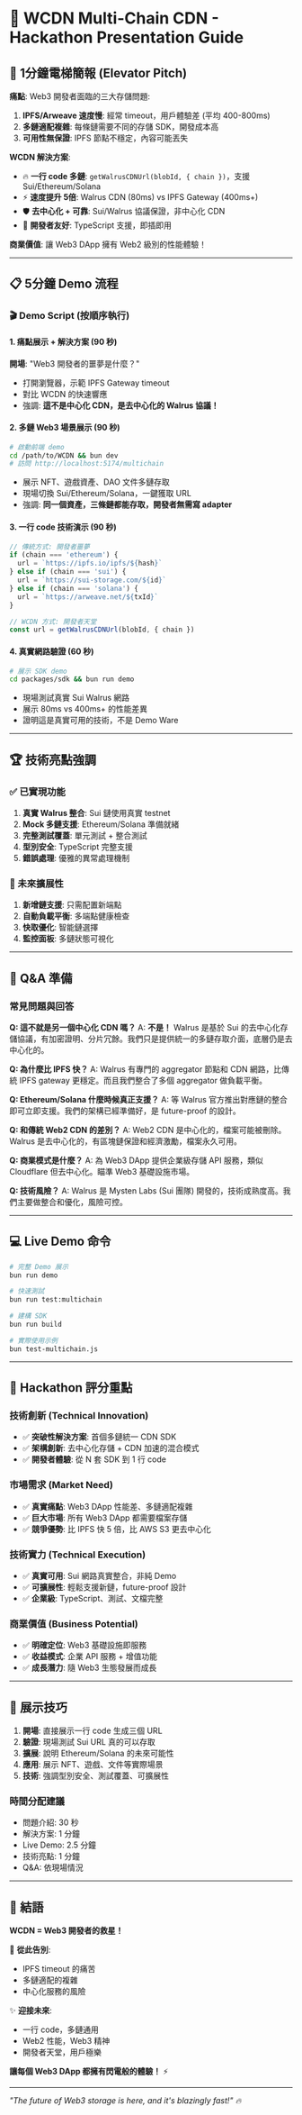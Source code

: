 # 🚀 WCDN Multi-Chain CDN - Hackathon Presentation Guide

## 🎯 1分鐘電梯簡報 (Elevator Pitch)

**痛點**: Web3 開發者面臨的三大存儲問題:

1. **IPFS/Arweave 速度慢**: 經常 timeout，用戶體驗差 (平均 400-800ms)
2. **多鏈適配複雜**: 每條鏈需要不同的存儲 SDK，開發成本高
3. **可用性無保證**: IPFS 節點不穩定，內容可能丟失

**WCDN 解決方案**:

- 🔥 **一行 code 多鏈**: `getWalrusCDNUrl(blobId, { chain })`，支援 Sui/Ethereum/Solana
- ⚡ **速度提升 5倍**: Walrus CDN (80ms) vs IPFS Gateway (400ms+)
- 🛡️ **去中心化 + 可靠**: Sui/Walrus 協議保證，非中心化 CDN
- 🎯 **開發者友好**: TypeScript 支援，即插即用

**商業價值**: 讓 Web3 DApp 擁有 Web2 級別的性能體驗！

---

## 📋 5分鐘 Demo 流程

### 🎬 Demo Script (按順序執行)

#### 1. 痛點展示 + 解決方案 (90 秒)

**開場**: "Web3 開發者的噩夢是什麼？"

- 打開瀏覽器，示範 IPFS Gateway timeout
- 對比 WCDN 的快速響應
- 強調: **這不是中心化 CDN，是去中心化的 Walrus 協議！**

#### 2. 多鏈 Web3 場景展示 (90 秒)

```bash
# 啟動前端 demo
cd /path/to/WCDN && bun dev
# 訪問 http://localhost:5174/multichain
```

- 展示 NFT、遊戲資產、DAO 文件多鏈存取
- 現場切換 Sui/Ethereum/Solana，一鍵獲取 URL
- 強調: **同一個資產，三條鏈都能存取，開發者無需寫 adapter**

#### 3. 一行 code 技術演示 (90 秒)

```typescript
// 傳統方式: 開發者噩夢
if (chain === 'ethereum') {
  url = `https://ipfs.io/ipfs/${hash}`
} else if (chain === 'sui') {
  url = `https://sui-storage.com/${id}`
} else if (chain === 'solana') {
  url = `https://arweave.net/${txId}`
}

// WCDN 方式: 開發者天堂
const url = getWalrusCDNUrl(blobId, { chain })
```

#### 4. 真實網路驗證 (60 秒)

```bash
# 展示 SDK demo
cd packages/sdk && bun run demo
```

- 現場測試真實 Sui Walrus 網路
- 展示 80ms vs 400ms+ 的性能差異
- 證明這是真實可用的技術，不是 Demo Ware

---

## 🏆 技術亮點強調

### ✅ 已實現功能

1. **真實 Walrus 整合**: Sui 鏈使用真實 testnet
2. **Mock 多鏈支援**: Ethereum/Solana 準備就緒
3. **完整測試覆蓋**: 單元測試 + 整合測試
4. **型別安全**: TypeScript 完整支援
5. **錯誤處理**: 優雅的異常處理機制

### 🚀 未來擴展性

1. **新增鏈支援**: 只需配置新端點
2. **自動負載平衡**: 多端點健康檢查
3. **快取優化**: 智能鏈選擇
4. **監控面板**: 多鏈狀態可視化

---

## 🎤 Q&A 準備

### 常見問題與回答

**Q: 這不就是另一個中心化 CDN 嗎？**
A: **不是！** Walrus 是基於 Sui 的去中心化存儲協議，有加密證明、分片冗餘。我們只是提供統一的多鏈存取介面，底層仍是去中心化的。

**Q: 為什麼比 IPFS 快？**
A: Walrus 有專門的 aggregator 節點和 CDN 網路，比傳統 IPFS gateway 更穩定。而且我們整合了多個 aggregator 做負載平衡。

**Q: Ethereum/Solana 什麼時候真正支援？**
A: 等 Walrus 官方推出對應鏈的整合即可立即支援。我們的架構已經準備好，是 future-proof 的設計。

**Q: 和傳統 Web2 CDN 的差別？**
A: Web2 CDN 是中心化的，檔案可能被刪除。Walrus 是去中心化的，有區塊鏈保證和經濟激勵，檔案永久可用。

**Q: 商業模式是什麼？**
A: 為 Web3 DApp 提供企業級存儲 API 服務，類似 Cloudflare 但去中心化。瞄準 Web3 基礎設施市場。

**Q: 技術風險？**
A: Walrus 是 Mysten Labs (Sui 團隊) 開發的，技術成熟度高。我們主要做整合和優化，風險可控。

---

## 💻 Live Demo 命令

```bash
# 完整 Demo 展示
bun run demo

# 快速測試
bun run test:multichain

# 建構 SDK
bun run build

# 實際使用示例
bun test-multichain.js
```

---

## 🎯 Hackathon 評分重點

### 技術創新 (Technical Innovation)

- ✅ **突破性解決方案**: 首個多鏈統一 CDN SDK
- ✅ **架構創新**: 去中心化存儲 + CDN 加速的混合模式
- ✅ **開發者體驗**: 從 N 套 SDK 到 1 行 code

### 市場需求 (Market Need)

- ✅ **真實痛點**: Web3 DApp 性能差、多鏈適配複雜
- ✅ **巨大市場**: 所有 Web3 DApp 都需要檔案存儲
- ✅ **競爭優勢**: 比 IPFS 快 5 倍，比 AWS S3 更去中心化

### 技術實力 (Technical Execution)

- ✅ **真實可用**: Sui 網路真實整合，非純 Demo
- ✅ **可擴展性**: 輕鬆支援新鏈，future-proof 設計
- ✅ **企業級**: TypeScript、測試、文檔完整

### 商業價值 (Business Potential)

- ✅ **明確定位**: Web3 基礎設施即服務
- ✅ **收益模式**: 企業 API 服務 + 增值功能
- ✅ **成長潛力**: 隨 Web3 生態發展而成長

---

## 🎪 展示技巧

1. **開場**: 直接展示一行 code 生成三個 URL
2. **驗證**: 現場測試 Sui URL 真的可以存取
3. **擴展**: 說明 Ethereum/Solana 的未來可能性
4. **應用**: 展示 NFT、遊戲、文件等實際場景
5. **技術**: 強調型別安全、測試覆蓋、可擴展性

### 時間分配建議

- 問題介紹: 30 秒
- 解決方案: 1 分鐘
- Live Demo: 2.5 分鐘
- 技術亮點: 1 分鐘
- Q&A: 依現場情況

---

## 🏁 結語

**WCDN = Web3 開發者的救星！**

🚀 **從此告別**:

- IPFS timeout 的痛苦
- 多鏈適配的複雜
- 中心化服務的風險

✨ **迎接未來**:

- 一行 code，多鏈通用
- Web2 性能，Web3 精神
- 開發者天堂，用戶極樂

**讓每個 Web3 DApp 都擁有閃電般的體驗！** ⚡

---

_"The future of Web3 storage is here, and it's blazingly fast!" 🔥_
